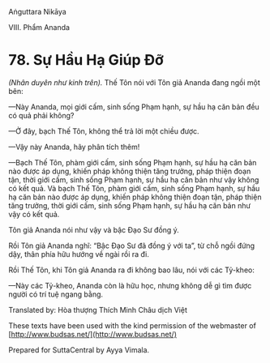 Aṅguttara Nikāya

VIII. Phẩm Ananda

# 78. Sự Hầu Hạ Giúp Ðỡ

_(Nhân duyên như kinh trên)._ Thế Tôn nói với Tôn giả Ananda đang ngồi một bên:

—Này Ananda, mọi giới cấm, sinh sống Phạm hạnh, sự hầu hạ căn bản đều có quả phải không?

—Ở đây, bạch Thế Tôn, không thể trả lời một chiều được.

—Vậy này Ananda, hãy phân tích thêm!

—Bạch Thế Tôn, phàm giới cấm, sinh sống Phạm hạnh, sự hầu hạ căn bản nào được áp dụng, khiến pháp không thiện tăng trưởng, pháp thiện đoạn tận, thời giới cấm, sinh sống Phạm hạnh, sự hầu hạ căn bản như vậy không có kết quả. Và bạch Thế Tôn, phàm giới cấm, sinh sống Phạm hạnh, sự hầu hạ căn bản nào được áp dụng, khiến pháp không thiện đoạn tận, pháp thiện tăng trưởng, thời giới cấm, sinh sống Phạm hạnh, sự hầu hạ căn bản như vậy có kết quả.

Tôn giả Ananda nói như vậy và bậc Ðạo Sư đồng ý.

Rồi Tôn giả Ananda nghĩ: “Bậc Ðạo Sư đã đồng ý với ta”, từ chỗ ngồi đứng dậy, thân phía hữu hướng về ngài rồi ra đi.

Rồi Thế Tôn, khi Tôn giả Ananda ra đi không bao lâu, nói với các Tỷ-kheo:

—Này các Tỷ-kheo, Ananda còn là hữu học, nhưng không dễ gì tìm được người có trí tuệ ngang bằng.

Translated by: Hòa thượng Thích Minh Châu dịch Việt

These texts have been used with the kind permission of the webmaster of [http://www.budsas.net/](http://www.budsas.net/)

Prepared for SuttaCentral by Ayya Vimala.